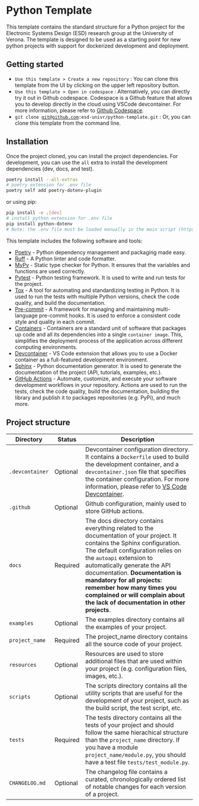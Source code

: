# Python Template 

This template contains the standard structure for a Python project for the Electronic Systems Design (ESD) research group at the University of Verona. The template is designed to be used as a starting point for new python projects with support for dockerized development and deployment. 

## Getting started

- <code>Use this template > Create a new repository</code> : You can clone this template from the UI by clicking on the upper left repository button.
- <code>Use this template > Open in codespace</code> : Alternatively, you can directly try it out in Github codespace. Codespace is a Github feature that allows you to develop directly in the cloud using VSCode devcontainer. For more information, please refer to <a href="https://docs.github.com/en/codespaces">Github Codespace</a>.
- <code>git clone git@github.com:esd-univr/python-template.git</code> : Or, you can clone this template from the command line. 

## Installation

Once the project cloned, you can install the project dependencies. 
For development, you can use the `all` extra to install the development dependencies (dev, docs, and test).

```bash
poetry install --all-extras
# poetry extension for .env file 
poetry self add poetry-dotenv-plugin
```
or using pip:
```bash
pip install -e .[dev]
# install python extension for .env file
pip install python-dotenv
# Note: the .env file must be loaded manually in the main script (https://pypi.org/project/python-dotenv/)
```

This template includes the following software and tools:

 - [Poetry](https://python-poetry.org/) - Python dependency management and packaging made easy.
 - [Ruff](https://docs.astral.sh/ruff/) - A Python linter and code formatter. 
 - [MyPy](https://mypy.readthedocs.io/en/stable/) - Static type checker for Python. It ensures that the variables and functions are used correctly.
 - [Pytest](https://docs.pytest.org/en/stable/) - Python testing framework. It is used to write and run tests for the project.
 - [Tox](https://tox.wiki/en/latest/) - A tool for automating and standardizing testing in Python. It is used to run the tests with multiple Python versions, check the code quality, and build the documentation.
 - [Pre-commit](https://pre-commit.com/) - A framework for managing and maintaining multi-language pre-commit hooks. It is used to enforce a consistent code style and quality in each commit.
 - [Containers](https://www.docker.com/) - Containers are a standard unit of software that packages up code and all its dependencies into a single `container image`. This, simplifies the deployment process of the application across different computing environments.
 - [Devcontainer](https://code.visualstudio.com/docs/devcontainers/containers) - VS Code extension that allows you to use a Docker container as a full-featured development environment. 
 - [Sphinx](https://www.sphinx-doc.org/) - Python documentation generator. It is used to generate the documentation of the project (API, tutorials, examples, etc.).
 - [GitHub Actions](https://docs.github.com/en/actions) - Automate, customize, and execute your software development workflows in your repository. Actions are used to run the tests, check the code quality, build the documentation, building the library and publish it to packages repositories (e.g. PyPi), and much more.

## Project structure

| Directory | Status | Description |
| --- | --- | --- |
| `.devcontainer` | Optional| Devcontainer configuration directory. It contains a `Dockerfile` used to build the development container, and a `devcontainer.json` file that specifies the container configuration. For more information, please refer to <a href="https://code.visualstudio.com/docs/devcontainers/containers">VS Code Devcontainer</a>. |
| `.github` | Optional| Github configuration, mainly used to store GitHub actions. | 
| `docs` | Required| The docs directory contains everything related to the documentation of your project. It contains the Sphinx configuration. The default configuration relies on the `autoapi` extension to automatically generate the API documentation. **Documentation is mandatory for all projects: remember how many times you complained or will complain about the lack of documentation in other projects**. |
| `examples` | Optional| The examples directory contains all the examples of your project. |
| `project_name` | Required| The project_name directory contains all the source code of your project. | 
| `resources` | Optional| Resources are used to store additional files that are used within your project (e.g. configuration files, images, etc.). |
| `scripts` | Optional| The scripts directory contains all the utility scripts that are useful for the development of your project, such as the build script, the test script, etc. |
| `tests` | Required | The tests directory contains all the tests of your project and should follow the same hierachical structure than the `project_name` directory. If you have a module `project_name/module.py`, you should have a test file `tests/test_module.py`. |
| `CHANGELOG.md` | Optional| The changelog file contains a curated, chronologically ordered list of notable changes for each version of a project. |